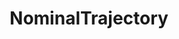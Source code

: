 ---
title: NominalTrajectory
github: https://github.com/NominalTrajectory
mode: dark
transition: 3s
archetype:
  - Little Bit of Everything
---